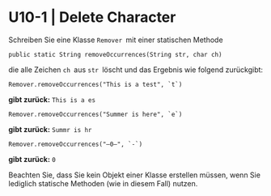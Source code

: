 # U10-1 | Delete Character

Schreiben Sie eine Klasse `Remover `mit einer statischen Methode

`public static String removeOccurrences(String str, char ch)`

die alle Zeichen `ch `aus `str `löscht und das Ergebnis wie folgend
zurückgibt:

```
Remover.removeOccurrences("This is a test", `t`)
```

**gibt zurück:** `This is a es`

```
Remover.removeOccurrences("Summer is here", `e`)

```

**gibt zurück:** `Summr is hr`

```
Remover.removeOccurrences("—0—", `-`)
 ```
 
 **gibt zurück:** `0`

Beachten Sie, dass Sie kein Objekt einer Klasse erstellen müssen, wenn
Sie lediglich statische Methoden (wie in diesem Fall) nutzen.
